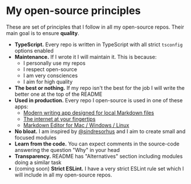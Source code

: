 # My open-source principles

These are set of principles that I follow in all my open-source repos. Their main goal is to ensure **quality**.

- **TypeScript.** Every repo is written in TypeScript with all strict `tsconfig` options enabled
- **Maintenance.** If I wrote it I will maintain it. This is because:
    - I personally use my repos
    - I respect open-source
    - I am very consciences
    - I aim for high quality
- **The best or nothing.** If my repo isn't the best for the job I will write the better one at the top of the README
- **Used in production.** Every repo I open-source is used in one of these apps:
    - [Modern writing app designed for local Markdown files](https://nota.md)
    - [The internet at your fingertips](https://historie.app)
    - [Markdown Editor for Mac / Windows / Linux](https://caret.io)
- **No bloat.** I am inspired by [@sindresorhus](https://sindresorhus.com/) and I aim to create small and focused modules
- **Learn from the code.** You can expect comments in the source-code answering the question "Why" in your head
- **Transparency.** README has "Alternatives" section including modules doing a similar task
- (coming soon) **Strict ESLint.** I have a very strict ESLint rule set which I will include in all my open-source repos.